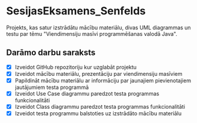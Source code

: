 # SesijasEksamens_Senfelds
Projekts, kas satur izstrādātu mācību materiālu, divas UML diagrammas un testu par tēmu "Viendimensiju masīvi programmēšanas valodā Java".
## Darāmo darbu saraksts
- [x] Izveidot GitHub repozitoriju kur uzglabāt projektu
- [x] Izveidot mācību materiālu, prezentāciju par viendimensiju masīviem
- [x] Papildināt mācību materiālu ar informāciju par jaunajiem pievienotajiem jautājumiem testa programmā
- [x] Izveidot Use Case diagrammu paredzot testa programmas funkcionalitāti
- [x] Izveidot Class diagrammu paredzot testa programmas funkcionalitāti
- [x] Izveidot testa programmu balstoties uz izstrādāto mācību materiālu

